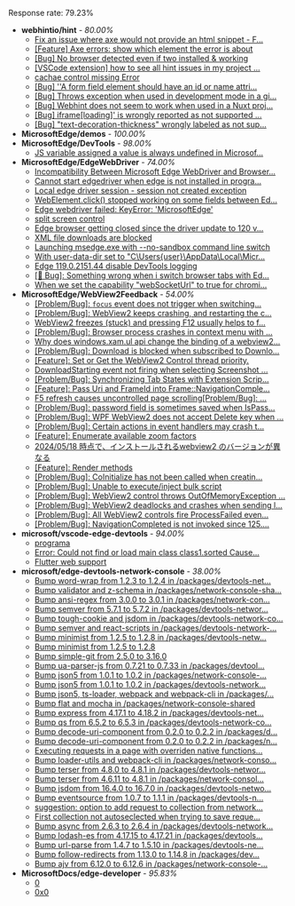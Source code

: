 Response rate: 79.23%

* **webhintio/hint** - _80.00%_
  * [Fix an issue where axe would not provide an html snippet - F...](https://github.com/webhintio/hint/pull/5876)
  * [[Feature] Axe errors: show which element the error is about](https://github.com/webhintio/hint/issues/5835)
  * [[Bug] No browser detected even if two installed & working](https://github.com/webhintio/hint/issues/5832)
  * [[VSCode extension] how to see all hint issues in my project ...](https://github.com/webhintio/hint/issues/5829)
  * [cachae control missing Error](https://github.com/webhintio/hint/issues/5823)
  * [[Bug] ''A form field element should have an id or name attri...](https://github.com/webhintio/hint/issues/5741)
  * [[Bug] Throws exception when used in development mode in a gi...](https://github.com/webhintio/hint/issues/5738)
  * [[Bug] Webhint does not seem to work when used in a Nuxt proj...](https://github.com/webhintio/hint/issues/5735)
  * [[Bug] iframe[loading]' is wrongly reported as not supported ...](https://github.com/webhintio/hint/issues/5730)
  * [[Bug] "text-decoration-thickness" wrongly labeled as not sup...](https://github.com/webhintio/hint/issues/5723)
* **MicrosoftEdge/demos** - _100.00%_
* **MicrosoftEdge/DevTools** - _98.00%_
  * [JS variable assigned a value is always undefined in Microsof...](https://github.com/MicrosoftEdge/DevTools/issues/259)
* **MicrosoftEdge/EdgeWebDriver** - _74.00%_
  * [Incompatibility Between Microsoft Edge WebDriver and Browser...](https://github.com/MicrosoftEdge/EdgeWebDriver/issues/145)
  * [Cannot start edgedriver when edge is not installed in progra...](https://github.com/MicrosoftEdge/EdgeWebDriver/issues/144)
  * [Local edge driver session - session not created exception](https://github.com/MicrosoftEdge/EdgeWebDriver/issues/140)
  * [WebElement.click() stopped working on some fields between Ed...](https://github.com/MicrosoftEdge/EdgeWebDriver/issues/139)
  * [Edge webdriver failed: KeyError: 'MicrosoftEdge'](https://github.com/MicrosoftEdge/EdgeWebDriver/issues/138)
  * [split screen control](https://github.com/MicrosoftEdge/EdgeWebDriver/issues/137)
  * [Edge browser getting closed since the driver update to 120 v...](https://github.com/MicrosoftEdge/EdgeWebDriver/issues/135)
  * [XML file downloads are blocked](https://github.com/MicrosoftEdge/EdgeWebDriver/issues/133)
  * [Launching msedge.exe with --no-sandbox command line switch](https://github.com/MicrosoftEdge/EdgeWebDriver/issues/141)
  * [With user-data-dir set to "C\Users\{user}\AppData\Local\Micr...](https://github.com/MicrosoftEdge/EdgeWebDriver/issues/125)
  * [Edge 119.0.2151.44 disable DevTools logging](https://github.com/MicrosoftEdge/EdgeWebDriver/issues/124)
  * [[🐛 Bug]: Something wrong when i switch browser tabs with Ed...](https://github.com/MicrosoftEdge/EdgeWebDriver/issues/123)
  * [When we set the capability "webSocketUrl" to true for chromi...](https://github.com/MicrosoftEdge/EdgeWebDriver/issues/103)
* **MicrosoftEdge/WebView2Feedback** - _54.00%_
  * [[Problem/Bug]: `focus` event does not trigger when switching...](https://github.com/MicrosoftEdge/WebView2Feedback/issues/4626)
  * [[Problem/Bug]: WebView2 keeps crashing, and restarting the c...](https://github.com/MicrosoftEdge/WebView2Feedback/issues/4623)
  * [WebView2 freezes (stuck) and pressing F12 usually helps to f...](https://github.com/MicrosoftEdge/WebView2Feedback/issues/4617)
  * [[Problem/Bug]: Browser process crashes in context menu with ...](https://github.com/MicrosoftEdge/WebView2Feedback/issues/4615)
  * [Why does windows.xam.ul api change the binding of a webview2...](https://github.com/MicrosoftEdge/WebView2Feedback/issues/4614)
  * [[Problem/Bug]: Download is blocked when subscribed to Downlo...](https://github.com/MicrosoftEdge/WebView2Feedback/issues/4612)
  * [[Feature]: Set or Get the WebView2 Control thread priority.](https://github.com/MicrosoftEdge/WebView2Feedback/issues/4610)
  * [DownloadStarting event not firing when selecting Screenshot ...](https://github.com/MicrosoftEdge/WebView2Feedback/issues/4609)
  * [[Problem/Bug]: Synchronizing Tab States with Extension Scrip...](https://github.com/MicrosoftEdge/WebView2Feedback/issues/4607)
  * [[Feature]: Pass Uri and FrameId into Frame::NavigationComple...](https://github.com/MicrosoftEdge/WebView2Feedback/issues/4604)
  * [F5 refresh causes uncontrolled page scrolling[Problem/Bug]: ...](https://github.com/MicrosoftEdge/WebView2Feedback/issues/4597)
  * [[Problem/Bug]: password field is sometimes saved when IsPass...](https://github.com/MicrosoftEdge/WebView2Feedback/issues/4586)
  * [[Problem/Bug]: WPF WebView2 does not accept Delete key when ...](https://github.com/MicrosoftEdge/WebView2Feedback/issues/4585)
  * [[Problem/Bug]: Certain actions in event handlers may crash t...](https://github.com/MicrosoftEdge/WebView2Feedback/issues/4573)
  * [[Feature]: Enumerate available zoom factors](https://github.com/MicrosoftEdge/WebView2Feedback/issues/4572)
  * [2024/05/18 時点で、インストールされるwebview2 のバージョンが異なる](https://github.com/MicrosoftEdge/WebView2Feedback/issues/4571)
  * [[Feature]: Render methods](https://github.com/MicrosoftEdge/WebView2Feedback/issues/4570)
  * [[Problem/Bug]: CoInitialize has not been called when creatin...](https://github.com/MicrosoftEdge/WebView2Feedback/issues/4616)
  * [[Problem/Bug]: Unable to execute/inject bulk script](https://github.com/MicrosoftEdge/WebView2Feedback/issues/4611)
  * [[Problem/Bug]: WebView2 control throws OutOfMemoryException ...](https://github.com/MicrosoftEdge/WebView2Feedback/issues/4601)
  * [[Problem/Bug]: WebView2 deadlocks and crashes when sending l...](https://github.com/MicrosoftEdge/WebView2Feedback/issues/4589)
  * [[Problem/Bug]: All WebView2 controls fire ProcessFailed even...](https://github.com/MicrosoftEdge/WebView2Feedback/issues/4587)
  * [[Problem/Bug]: NavigationCompleted is not invoked since 125....](https://github.com/MicrosoftEdge/WebView2Feedback/issues/4579)
* **microsoft/vscode-edge-devtools** - _94.00%_
  * [programa](https://github.com/microsoft/vscode-edge-devtools/issues/2230)
  * [Error: Could not find or load main class class1.sorted Cause...](https://github.com/microsoft/vscode-edge-devtools/issues/2229)
  * [Flutter web support](https://github.com/microsoft/vscode-edge-devtools/issues/2227)
* **microsoft/edge-devtools-network-console** - _38.00%_
  * [Bump word-wrap from 1.2.3 to 1.2.4 in /packages/devtools-net...](https://github.com/microsoft/edge-devtools-network-console/pull/123)
  * [Bump validator and z-schema in /packages/network-console-sha...](https://github.com/microsoft/edge-devtools-network-console/pull/122)
  * [Bump ansi-regex from 3.0.0 to 3.0.1 in /packages/network-con...](https://github.com/microsoft/edge-devtools-network-console/pull/121)
  * [Bump semver from 5.7.1 to 5.7.2 in /packages/devtools-networ...](https://github.com/microsoft/edge-devtools-network-console/pull/120)
  * [Bump tough-cookie and jsdom in /packages/devtools-network-co...](https://github.com/microsoft/edge-devtools-network-console/pull/119)
  * [Bump semver and react-scripts in /packages/devtools-network-...](https://github.com/microsoft/edge-devtools-network-console/pull/117)
  * [Bump minimist from 1.2.5 to 1.2.8 in /packages/devtools-netw...](https://github.com/microsoft/edge-devtools-network-console/pull/112)
  * [Bump minimist from 1.2.5 to 1.2.8](https://github.com/microsoft/edge-devtools-network-console/pull/111)
  * [Bump simple-git from 2.5.0 to 3.16.0](https://github.com/microsoft/edge-devtools-network-console/pull/110)
  * [Bump ua-parser-js from 0.7.21 to 0.7.33 in /packages/devtool...](https://github.com/microsoft/edge-devtools-network-console/pull/109)
  * [Bump json5 from 1.0.1 to 1.0.2 in /packages/network-console-...](https://github.com/microsoft/edge-devtools-network-console/pull/108)
  * [Bump json5 from 1.0.1 to 1.0.2 in /packages/devtools-network...](https://github.com/microsoft/edge-devtools-network-console/pull/107)
  * [Bump json5, ts-loader, webpack and webpack-cli in /packages/...](https://github.com/microsoft/edge-devtools-network-console/pull/106)
  * [Bump flat and mocha in /packages/network-console-shared](https://github.com/microsoft/edge-devtools-network-console/pull/105)
  * [Bump express from 4.17.1 to 4.18.2 in /packages/devtools-net...](https://github.com/microsoft/edge-devtools-network-console/pull/104)
  * [Bump qs from 6.5.2 to 6.5.3 in /packages/devtools-network-co...](https://github.com/microsoft/edge-devtools-network-console/pull/103)
  * [Bump decode-uri-component from 0.2.0 to 0.2.2 in /packages/d...](https://github.com/microsoft/edge-devtools-network-console/pull/101)
  * [Bump decode-uri-component from 0.2.0 to 0.2.2 in /packages/n...](https://github.com/microsoft/edge-devtools-network-console/pull/100)
  * [Executing requests in a page with overriden native functions...](https://github.com/microsoft/edge-devtools-network-console/issues/99)
  * [Bump loader-utils and webpack-cli in /packages/network-conso...](https://github.com/microsoft/edge-devtools-network-console/pull/98)
  * [Bump terser from 4.8.0 to 4.8.1 in /packages/devtools-networ...](https://github.com/microsoft/edge-devtools-network-console/pull/97)
  * [Bump terser from 4.6.11 to 4.8.1 in /packages/network-consol...](https://github.com/microsoft/edge-devtools-network-console/pull/96)
  * [Bump jsdom from 16.4.0 to 16.7.0 in /packages/devtools-netwo...](https://github.com/microsoft/edge-devtools-network-console/pull/94)
  * [Bump eventsource from 1.0.7 to 1.1.1 in /packages/devtools-n...](https://github.com/microsoft/edge-devtools-network-console/pull/93)
  * [suggestion: option to add request to collection from network...](https://github.com/microsoft/edge-devtools-network-console/issues/92)
  * [First collection not autoseclected when trying to save reque...](https://github.com/microsoft/edge-devtools-network-console/issues/91)
  * [Bump async from 2.6.3 to 2.6.4 in /packages/devtools-network...](https://github.com/microsoft/edge-devtools-network-console/pull/90)
  * [Bump lodash-es from 4.17.15 to 4.17.21 in /packages/devtools...](https://github.com/microsoft/edge-devtools-network-console/pull/84)
  * [Bump url-parse from 1.4.7 to 1.5.10 in /packages/devtools-ne...](https://github.com/microsoft/edge-devtools-network-console/pull/83)
  * [Bump follow-redirects from 1.13.0 to 1.14.8 in /packages/dev...](https://github.com/microsoft/edge-devtools-network-console/pull/81)
  * [Bump ajv from 6.12.0 to 6.12.6 in /packages/network-console-...](https://github.com/microsoft/edge-devtools-network-console/pull/80)
* **MicrosoftDocs/edge-developer** - _95.83%_
  * [0](https://github.com/MicrosoftDocs/edge-developer/issues/3194)
  * [0x0](https://github.com/MicrosoftDocs/edge-developer/issues/3193)